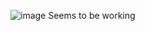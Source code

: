 ![image](https://github.com/user-attachments/assets/3aab78e5-f9de-4882-9692-4384852f2379)
Seems to be working
